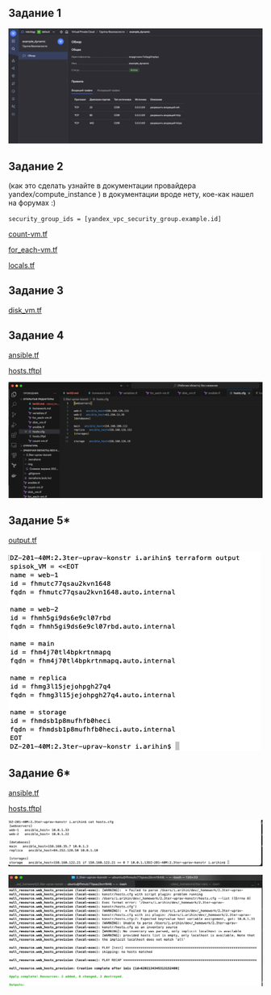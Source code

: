 ## Задание 1
![!\[Alt text\](<img/!\[Alt text\](<img/Снимок экрана 2023-10-03 в 11.52.26.png>)>)](<img/Снимок экрана 2023-10-03 в 11.52.26.png>)
## Задание 2
(как это сделать узнайте в документации провайдера yandex/compute_instance ) в документации вроде нету, кое-как нашел на форумах :)

``security_group_ids = [yandex_vpc_security_group.example.id]``

[count-vm.tf](count-vm.tf) 

[for_each-vm.tf](for_each-vm.tf) 

[locals.tf](locals.tf) 
## Задание 3
[disk_vm.tf](disk_vm.tf)
## Задание 4
[ansible.tf](ansible.tf) 

[hosts.tftpl](hosts.tftpl) 

![!\[Alt text\](<img/!\[Alt text\](<img/Снимок экрана 2023-10-04 в 16.04.28.png>)>)](<img/Снимок экрана 2023-10-04 в 16.04.28.png>)
## Задание 5*
[output.tf](output.tf) 

![!\[Alt text\](<img/!\[Alt text\](<img/Снимок экрана 2023-10-05 в 11.04.53.png>)>)](<img/Снимок экрана 2023-10-05 в 11.04.53.png>)
## Задание 6*
[ansible.tf](ansible.tf) 

[hosts.tftpl](ansible.tftpl) 

![!\[Alt text\](<img/!\[Alt text\](<img/Снимок экрана 2023-10-05 в 12.56.50.png>)>)](<img/Снимок экрана 2023-10-05 в 12.56.50.png>)

![!\[Alt text\](<img/!\[Alt text\](<img/Снимок экрана 2023-10-05 в 12.57.46.png>)>)](<img/Снимок экрана 2023-10-05 в 12.57.46.png>)